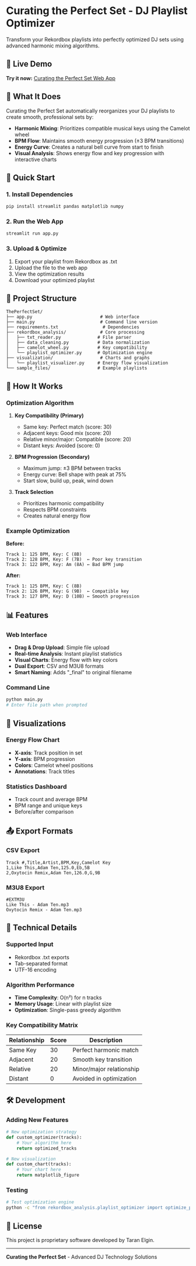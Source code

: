 # Curating the Perfect Set - DJ Playlist Optimizer

Transform your Rekordbox playlists into perfectly optimized DJ sets using advanced harmonic mixing algorithms.

## 🚀 Live Demo

**Try it now:** [Curating the Perfect Set Web App](https://curating-the-perfect-set-taranelgin32.streamlit.app)

## 🎯 What It Does

Curating the Perfect Set automatically reorganizes your DJ playlists to create smooth, professional sets by:

- **Harmonic Mixing**: Prioritizes compatible musical keys using the Camelot wheel
- **BPM Flow**: Maintains smooth energy progression (±3 BPM transitions)
- **Energy Curve**: Creates a natural bell curve from start to finish
- **Visual Analysis**: Shows energy flow and key progression with interactive charts

## 🚀 Quick Start

### 1. Install Dependencies
```bash
pip install streamlit pandas matplotlib numpy
```

### 2. Run the Web App
```bash
streamlit run app.py
```

### 3. Upload & Optimize
1. Export your playlist from Rekordbox as .txt
2. Upload the file to the web app
3. View the optimization results
4. Download your optimized playlist

## 📁 Project Structure

```
ThePerfectSet/
├── app.py                          # Web interface
├── main.py                         # Command line version
├── requirements.txt                 # Dependencies
├── rekordbox_analysis/             # Core processing
│   ├── txt_reader.py              # File parser
│   ├── data_cleaning.py           # Data normalization
│   ├── camelot_wheel.py           # Key compatibility
│   └── playlist_optimizer.py      # Optimization engine
├── visualization/                  # Charts and graphs
│   └── playlist_visualizer.py     # Energy flow visualization
└── sample_files/                  # Example playlists
```

## 🎵 How It Works

### Optimization Algorithm

1. **Key Compatibility (Primary)**
   - Same key: Perfect match (score: 30)
   - Adjacent keys: Good mix (score: 20)
   - Relative minor/major: Compatible (score: 20)
   - Distant keys: Avoided (score: 0)

2. **BPM Progression (Secondary)**
   - Maximum jump: ±3 BPM between tracks
   - Energy curve: Bell shape with peak at 75%
   - Start slow, build up, peak, wind down

3. **Track Selection**
   - Prioritizes harmonic compatibility
   - Respects BPM constraints
   - Creates natural energy flow

### Example Optimization

**Before:**
```
Track 1: 125 BPM, Key: C (8B)
Track 2: 128 BPM, Key: F (7B)  ← Poor key transition
Track 3: 122 BPM, Key: Am (8A) ← Bad BPM jump
```

**After:**
```
Track 1: 125 BPM, Key: C (8B)
Track 2: 126 BPM, Key: G (9B)  ← Compatible key
Track 3: 127 BPM, Key: D (10B) ← Smooth progression
```

## 📊 Features

### Web Interface
- **Drag & Drop Upload**: Simple file upload
- **Real-time Analysis**: Instant playlist statistics
- **Visual Charts**: Energy flow with key colors
- **Dual Export**: CSV and M3U8 formats
- **Smart Naming**: Adds "_final" to original filename

### Command Line
```bash
python main.py
# Enter file path when prompted
```

## 🎨 Visualizations

### Energy Flow Chart
- **X-axis**: Track position in set
- **Y-axis**: BPM progression
- **Colors**: Camelot wheel positions
- **Annotations**: Track titles

### Statistics Dashboard
- Track count and average BPM
- BPM range and unique keys
- Before/after comparison

## 📤 Export Formats

### CSV Export
```csv
Track #,Title,Artist,BPM,Key,Camelot Key
1,Like This,Adam Ten,125.0,Eb,5B
2,Oxytocin Remix,Adam Ten,126.0,G,9B
```

### M3U8 Export
```m3u8
#EXTM3U
Like This - Adam Ten.mp3
Oxytocin Remix - Adam Ten.mp3
```

## 🔧 Technical Details

### Supported Input
- Rekordbox .txt exports
- Tab-separated format
- UTF-16 encoding

### Algorithm Performance
- **Time Complexity**: O(n²) for n tracks
- **Memory Usage**: Linear with playlist size
- **Optimization**: Single-pass greedy algorithm

### Key Compatibility Matrix
| Relationship | Score | Description |
|-------------|-------|-------------|
| Same Key | 30 | Perfect harmonic match |
| Adjacent | 20 | Smooth key transition |
| Relative | 20 | Minor/major relationship |
| Distant | 0 | Avoided in optimization |

## 🛠️ Development

### Adding New Features
```python
# New optimization strategy
def custom_optimizer(tracks):
    # Your algorithm here
    return optimized_tracks

# New visualization
def custom_chart(tracks):
    # Your chart here
    return matplotlib_figure
```

### Testing
```bash
# Test optimization engine
python -c "from rekordbox_analysis.playlist_optimizer import optimize_playlist; print('✅ Engine loaded')"
```

## 📝 License

This project is proprietary software developed by Taran Elgin.

---

**Curating the Perfect Set** - Advanced DJ Technology Solutions

